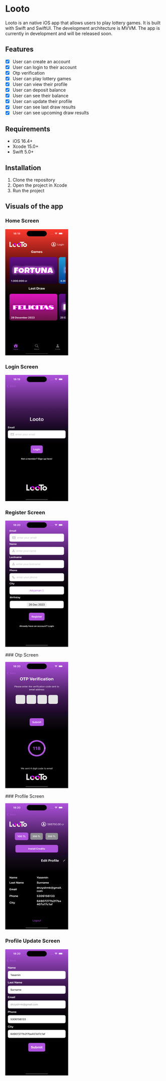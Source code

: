 # Looto

Looto is an native iOS app that allows users to play lottery games. It is built with Swift and SwiftUI. The development architecture is MVVM. The app is currently in development and will be released soon.

## Features

- [x] User can create an account
- [x] User can login to their account
- [x] Otp verification
- [x] User can play lottery games
- [x] User can view their profile
- [x] User can deposit balance
- [x] User can see their balance
- [x] User can update their profile
- [x] User can see last draw results
- [x] User can see upcoming draw results

## Requirements

- iOS 16.4+
- Xcode 15.0+
- Swift 5.0+

## Installation

1. Clone the repository
2. Open the project in Xcode
3. Run the project

## Visuals of the app

### Home Screen

<img src="repo/visual-1.png" width="200" height="400" /> 

### Login Screen

<img src="repo/visual-3.png" width="200" height="400" />

### Register Screen

<img src="repo/visual-4.png" width="200" height="400" />

### Otp Screen

<img src="repo/visual-6.png" width="200" height="400" />

### Profile Screen

<img src="repo/visual-5.png" width="200" height="400" />

### Profile Update Screen

<img src="repo/visual-2.png" width="200" height="400" />